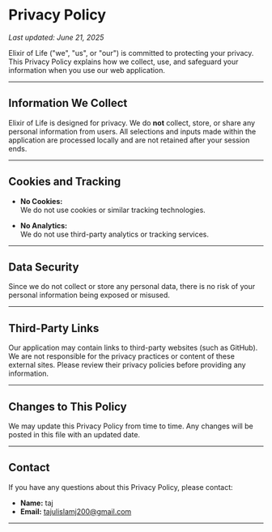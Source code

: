 # Privacy Policy

_Last updated: June 21, 2025_

Elixir of Life ("we", "us", or "our") is committed to protecting your privacy. This Privacy Policy explains how we collect, use, and safeguard your information when you use our web application.

---

## Information We Collect

Elixir of Life is designed for privacy. We do **not** collect, store, or share any personal information from users. All selections and inputs made within the application are processed locally and are not retained after your session ends.

---

## Cookies and Tracking

- **No Cookies:**  
  We do not use cookies or similar tracking technologies.

- **No Analytics:**  
  We do not use third-party analytics or tracking services.

---

## Data Security

Since we do not collect or store any personal data, there is no risk of your personal information being exposed or misused.

---

## Third-Party Links

Our application may contain links to third-party websites (such as GitHub). We are not responsible for the privacy practices or content of these external sites. Please review their privacy policies before providing any information.

---

## Changes to This Policy

We may update this Privacy Policy from time to time. Any changes will be posted in this file with an updated date.

---

## Contact

If you have any questions about this Privacy Policy, please contact:

- **Name:** taj
- **Email:** tajulislamj200@gmail.com

---